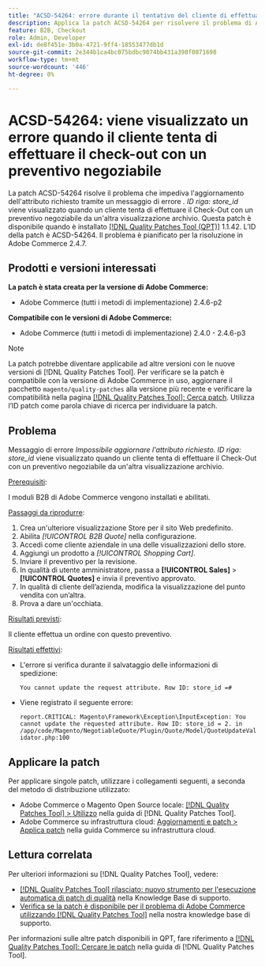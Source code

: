 ```yaml
---
title: "ACSD-54264: errore durante il tentativo del cliente di effettuare il check-out con un preventivo negoziabile"
description: Applica la patch ACSD-54264 per risolvere il problema di Adobe Commerce, in cui viene visualizzato il messaggio di errore "Impossibile aggiornare l’attributo richiesto. Viene visualizzata la riga ID:store_id" quando un cliente tenta di effettuare il Check-Out con un preventivo negoziabile da un'altra vista del punto vendita.
feature: B2B, Checkout
role: Admin, Developer
exl-id: de8f451e-3b0a-4721-9ff4-18553477db1d
source-git-commit: 2e344b1ca4bc075bdbc9074bb431a398f0871698
workflow-type: tm+mt
source-wordcount: '446'
ht-degree: 0%

---
```


# ACSD-54264: viene visualizzato un errore quando il cliente tenta di effettuare il check-out con un preventivo negoziabile

La patch ACSD-54264 risolve il problema che impediva l&#39;aggiornamento dell&#39;attributo richiesto tramite un messaggio di errore *. ID riga: store_id* viene visualizzato quando un cliente tenta di effettuare il Check-Out con un preventivo negoziabile da un&#39;altra visualizzazione archivio. Questa patch è disponibile quando è installato [[!DNL Quality Patches Tool (QPT)]](/help/announcements/adobe-commerce-announcements/magento-quality-patches-released-new-tool-to-self-serve-quality-patches.md) 1.1.42. L’ID della patch è ACSD-54264. Il problema è pianificato per la risoluzione in Adobe Commerce 2.4.7.

## Prodotti e versioni interessati

**La patch è stata creata per la versione di Adobe Commerce:**

* Adobe Commerce (tutti i metodi di implementazione) 2.4.6-p2

**Compatibile con le versioni di Adobe Commerce:**

* Adobe Commerce (tutti i metodi di implementazione) 2.4.0 - 2.4.6-p3

>[!NOTE]
>
>La patch potrebbe diventare applicabile ad altre versioni con le nuove versioni di [!DNL Quality Patches Tool]. Per verificare se la patch è compatibile con la versione di Adobe Commerce in uso, aggiornare il pacchetto `magento/quality-patches` alla versione più recente e verificare la compatibilità nella pagina [[!DNL Quality Patches Tool]: Cerca patch](https://experienceleague.adobe.com/tools/commerce-quality-patches/index.html). Utilizza l’ID patch come parola chiave di ricerca per individuare la patch.

## Problema

Messaggio di errore *Impossibile aggiornare l&#39;attributo richiesto. ID riga: store_id* viene visualizzato quando un cliente tenta di effettuare il Check-Out con un preventivo negoziabile da un&#39;altra visualizzazione archivio.

<u>Prerequisiti</u>:

I moduli B2B di Adobe Commerce vengono installati e abilitati.

<u>Passaggi da riprodurre</u>:

1. Crea un&#39;ulteriore visualizzazione Store per il sito Web predefinito.
1. Abilita *[!UICONTROL B2B Quote]* nella configurazione.
1. Accedi come cliente aziendale in una delle visualizzazioni dello store.
1. Aggiungi un prodotto a *[!UICONTROL Shopping Cart]*.
1. Inviare il preventivo per la revisione.
1. In qualità di utente amministratore, passa a **[!UICONTROL Sales]** > **[!UICONTROL Quotes]** e invia il preventivo approvato.
1. In qualità di cliente dell’azienda, modifica la visualizzazione del punto vendita con un’altra.
1. Prova a dare un&#39;occhiata.

<u>Risultati previsti</u>:

Il cliente effettua un ordine con questo preventivo.

<u>Risultati effettivi</u>:

* L&#39;errore si verifica durante il salvataggio delle informazioni di spedizione:

  `You cannot update the request attribute. Row ID: store_id =#`

* Viene registrato il seguente errore:

  `report.CRITICAL: Magento\Framework\Exception\InputException: You cannot update the requested attribute. Row ID: store_id = 2. in /app/code/Magento/NegotiableQuote/Plugin/Quote/Model/QuoteUpdateValidator.php:100`

## Applicare la patch

Per applicare singole patch, utilizzare i collegamenti seguenti, a seconda del metodo di distribuzione utilizzato:

* Adobe Commerce o Magento Open Source locale: [[!DNL Quality Patches Tool] > Utilizzo](https://experienceleague.adobe.com/docs/commerce-operations/tools/quality-patches-tool/usage.html) nella guida di [!DNL Quality Patches Tool].
* Adobe Commerce su infrastruttura cloud: [Aggiornamenti e patch > Applica patch](https://experienceleague.adobe.com/docs/commerce-cloud-service/user-guide/develop/upgrade/apply-patches.html) nella guida Commerce su infrastruttura cloud.

## Lettura correlata

Per ulteriori informazioni su [!DNL Quality Patches Tool], vedere:

* [[!DNL Quality Patches Tool] rilasciato: nuovo strumento per l&#39;esecuzione automatica di patch di qualità](/help/announcements/adobe-commerce-announcements/magento-quality-patches-released-new-tool-to-self-serve-quality-patches.md) nella Knowledge Base di supporto.
* [Verifica se la patch è disponibile per il problema di Adobe Commerce utilizzando  [!DNL Quality Patches Tool]](/help/support-tools/patches-available-in-qpt-tool/check-patch-for-magento-issue-with-magento-quality-patches.md) nella nostra knowledge base di supporto.

Per informazioni sulle altre patch disponibili in QPT, fare riferimento a [[!DNL Quality Patches Tool]: Cercare le patch](https://experienceleague.adobe.com/tools/commerce-quality-patches/index.html) nella guida di [!DNL Quality Patches Tool].
